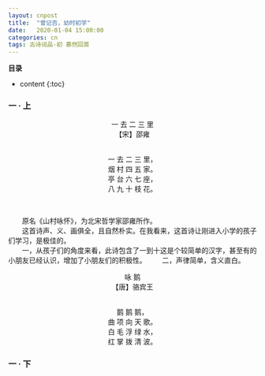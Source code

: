 ```yaml
---
layout: cnpost
title:  "曾记否，幼时初学"
date:   2020-01-04 15:00:00
categories: cn
tags: 古诗词品-初 慕然回首
---
```


__目录__

* content
{:toc}


### 一 · 上

<center>
一 去 二 三 里<br>
【宋】邵雍<br>
<br>

一 去 二 三 里，<br>
烟 村 四 五 家。<br>
亭 台 六 七 座，<br>
八 九 十 枝 花。
</center>
<br>

&emsp;&emsp;原名《山村咏怀》，为北宋哲学家邵雍所作。<br>
&emsp;&emsp;这首诗声、义、画俱全，且自然朴实。在我看来，这首诗让刚进入小学的孩子们学习，是极佳的。<br>
&emsp;&emsp;一，从孩子们的角度来看，此诗包含了一到十这是个较简单的汉字，甚至有的小朋友已经认识，增加了小朋友们的积极性。
&emsp;&emsp;二，声律简单，含义直白。


<center>
咏 鹅<br>
【唐】骆宾王<br>
<br>

鹅 鹅 鹅，<br>
曲 项 向 天 歌。<br>
白 毛 浮 绿 水，<br>
红 掌 拨 清 波。
</center>

### 一 · 下